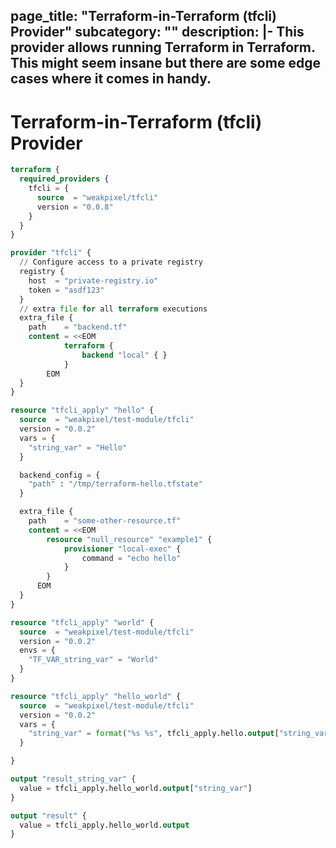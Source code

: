 page_title: "Terraform-in-Terraform (tfcli) Provider"
subcategory: ""
description: |-
This provider allows running Terraform in Terraform. This might seem insane but there are some edge cases where it comes in handy.
---

# Terraform-in-Terraform (tfcli) Provider

```terraform
terraform {
  required_providers {
    tfcli = {
      source  = "weakpixel/tfcli"
      version = "0.0.8"
    }
  }
}

provider "tfcli" {
  // Configure access to a private registry
  registry {
    host  = "private-registry.io"
    token = "asdf123"
  }
  // extra file for all terraform executions
  extra_file {
    path    = "backend.tf"
    content = <<EOM
            terraform { 
                backend "local" { }
            }
        EOM
  }
}

resource "tfcli_apply" "hello" {
  source  = "weakpixel/test-module/tfcli"
  version = "0.0.2"
  vars = {
    "string_var" = "Hello"
  }

  backend_config = {
    "path" : "/tmp/terraform-hello.tfstate"
  }

  extra_file {
    path    = "some-other-resource.tf"
    content = <<EOM
        resource "null_resource" "example1" {
            provisioner "local-exec" {
                command = "echo hello"
            }
        }
      EOM
  }
}

resource "tfcli_apply" "world" {
  source  = "weakpixel/test-module/tfcli"
  version = "0.0.2"
  envs = {
    "TF_VAR_string_var" = "World"
  }
}

resource "tfcli_apply" "hello_world" {
  source  = "weakpixel/test-module/tfcli"
  version = "0.0.2"
  vars = {
    "string_var" = format("%s %s", tfcli_apply.hello.output["string_var"], tfcli_apply.world.output["string_var"])
  }

}

output "result_string_var" {
  value = tfcli_apply.hello_world.output["string_var"]
}

output "result" {
  value = tfcli_apply.hello_world.output
}
```
